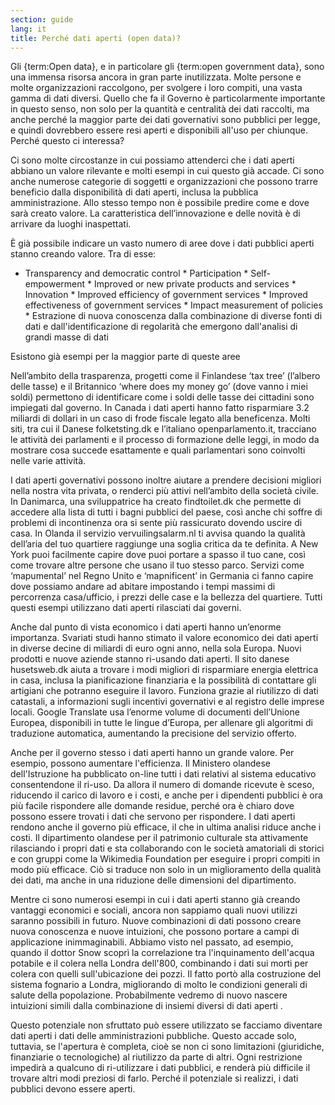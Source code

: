 ```yaml
---
section: guide
lang: it
title: Perché dati aperti (open data)?
---
```


Gli {term:Open data}, e in particolare gli {term:open government data}, sono una immensa risorsa ancora in gran parte inutilizzata. Molte persone e molte organizzazioni raccolgono, per svolgere i loro compiti, una vasta gamma di dati diversi. Quello che fa il Governo è particolarmente importante in questo senso, non solo per la quantità e centralità dei dati raccolti, ma anche perché la maggior parte dei dati governativi sono pubblici per legge, e quindi dovrebbero essere resi aperti e disponibili all'uso per chiunque. Perché questo ci interessa?

Ci sono molte circostanze in cui possiamo attenderci che i dati aperti abbiano un valore rilevante e molti esempi in cui questo già accade. Ci sono anche numerose categorie di soggetti e organizzazioni che possono trarre beneficio dalla disponibilità di dati aperti, inclusa la pubblica amministrazione. Allo stesso tempo non è possibile predire come e dove sarà creato valore. La caratteristica dell’innovazione e delle novità è di arrivare da luoghi inaspettati.

È già possibile indicare un vasto numero di aree dove i dati pubblici aperti stanno creando valore. Tra di esse:

-   Transparency and democratic control \* Participation \* Self-empowerment \* Improved or new private products and services \* Innovation \* Improved efficiency of government services \* Improved effectiveness of government services \* Impact measurement of policies \* Estrazione di nuova conoscenza dalla combinazione di diverse fonti di dati e dall'identificazione di regolarità che emergono dall'analisi di grandi masse di dati

Esistono già esempi per la maggior parte di queste aree

Nell’ambito della trasparenza, progetti come il Finlandese ‘tax tree’ (l’albero delle tasse) e il Britannico ‘where does my money go’ (dove vanno i miei soldi) permettono di identificare come i soldi delle tasse dei cittadini sono impiegati dal governo. In Canada i dati aperti hanno fatto risparmiare 3.2 miliardi di dollari in un caso di frode fiscale legato alla beneficenza. Molti siti, tra cui il Danese folketsting.dk e l’italiano openparlamento.it, tracciano le attività dei parlamenti e il processo di formazione delle leggi, in modo da mostrare cosa succede esattamente e quali parlamentari sono coinvolti nelle varie attività.

I dati aperti governativi possono inoltre aiutare a prendere decisioni migliori nella nostra vita privata, o renderci più attivi nell’ambito della società civile. In Danimarca, una sviluppatrice ha creato findtoilet.dk che permette di accedere alla lista di tutti i bagni pubblici del paese, così anche chi soffre di problemi di incontinenza ora si sente più rassicurato dovendo uscire di casa. In Olanda il servizio vervuilingsalarm.nl ti avvisa quando la qualità dell’aria del tuo quartiere raggiunge una soglia critica da te definita. A New York puoi facilmente capire dove puoi portare a spasso il tuo cane, così come trovare altre persone che usano il tuo stesso parco. Servizi come ‘mapumental’ nel Regno Unito e ‘mapnificent’ in Germania ci fanno capire dove possiamo andare ad abitare impostando i tempi massimi di percorrenza casa/ufficio, i prezzi delle case e la bellezza del quartiere. Tutti questi esempi utilizzano dati aperti rilasciati dai governi.

Anche dal punto di vista economico i dati aperti hanno un’enorme importanza. Svariati studi hanno stimato il valore economico dei dati aperti in diverse decine di miliardi di euro ogni anno, nella sola Europa. Nuovi prodotti e nuove aziende stanno ri-usando dati aperti. Il sito danese husetsweb.dk aiuta a trovare i modi migliori di risparmiare energia elettrica in casa, inclusa la pianificazione finanziaria e la possibilità di contattare gli artigiani che potranno eseguire il lavoro. Funziona grazie al riutilizzo di dati catastali, a informazioni sugli incentivi governativi e al registro delle imprese locali. Google Translate usa l’enorme volume di documenti dell’Unione Europea, disponibili in tutte le lingue d’Europa, per allenare gli algoritmi di traduzione automatica, aumentando la precisione del servizio offerto.

Anche per il governo stesso i dati aperti hanno un grande valore. Per esempio, possono aumentare l'efficienza. Il Ministero olandese dell'Istruzione ha pubblicato on-line tutti i dati relativi al sistema educativo consentendone il ri-uso. Da allora il numero di domande ricevute è sceso, riducendo il carico di lavoro e i costi, e anche per i dipendenti pubblici è ora più facile rispondere alle domande residue, perché ora è chiaro dove possono essere trovati i dati che servono per rispondere. I dati aperti rendono anche il governo più efficace, il che in ultima analisi riduce anche i costi. Il dipartimento olandese per il patrimonio culturale sta attivamente rilasciando i propri dati e sta collaborando con le società amatoriali di storici e con gruppi come la Wikimedia Foundation per eseguire i propri compiti in modo più efficace. Ciò si traduce non solo in un miglioramento della qualità dei dati, ma anche in una riduzione delle dimensioni del dipartimento.

Mentre ci sono numerosi esempi in cui i dati aperti stanno già creando vantaggi economici e sociali, ancora non sappiamo quali nuovi utilizzi saranno possibili in futuro. Nuove combinazioni di dati possono creare nuova conoscenza e nuove intuizioni, che possono portare a campi di applicazione inimmaginabili. Abbiamo visto nel passato, ad esempio, quando il dottor Snow scoprì la correlazione tra l'inquinamento dell'acqua potabile e il colera nella Londra dell'800, combinando i dati sui morti per colera con quelli sull'ubicazione dei pozzi. Il fatto portò alla costruzione del sistema fognario a Londra, migliorando di molto le condizioni generali di salute della popolazione. Probabilmente vedremo di nuovo nascere intuizioni simili dalla combinazione di insiemi diversi di dati aperti .

Questo potenziale non sfruttato può essere utilizzato se facciamo diventare dati aperti i dati delle amministrazioni pubbliche. Questo accade solo, tuttavia, se l'apertura è completa, cioè se non ci sono limitazioni (giuridiche, finanziarie o tecnologiche) al riutilizzo da parte di altri. Ogni restrizione impedirà a qualcuno di ri-utilizzare i dati pubblici, e renderà più difficile il trovare altri modi preziosi di farlo. Perché il potenziale si realizzi, i dati pubblici devono essere aperti.